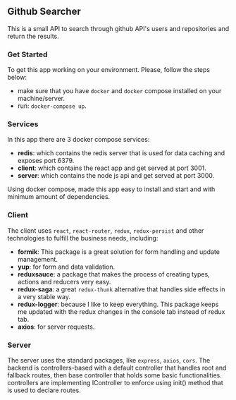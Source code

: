## Github Searcher

This is a small API to search through github API's users and repositories and return the results.

### Get Started

To get this app working on your environment. Please, follow the steps below:

- make sure that you have `docker` and `docker` compose installed on your machine/server.
- run: `docker-compose up`.

### Services

In this app there are 3 docker compose services:

- **redis**: which contains the redis server that is used for data caching and exposes port 6379.
- **client**: which contains the react app and get served at port 3001.
- **server**: which contains the node js api and get served at port 3000.

Using docker compose, made this app easy to install and start and with minimum amount of dependencies.

### Client

The client uses `react`, `react-router`, `redux`, `redux-persist` and other technologies to fulfill the business needs, including:

- **formik**: This package is a great solution for form handling and update management.
- **yup**: for form and data validation.
- **reduxsauce**: a package that makes the process of creating types, actions and reducers very easy.
- **redux-saga**: a great `redux-thunk` alternative that handles side effects in a very stable way.
- **redux-logger**: because I like to keep everything. This package keeps me updated with the redux changes in the console tab instead of redux tab.
- **axios**: for server requests.

### Server

The server uses the standard packages, like `express`, `axios`, `cors`. The backend is controllers-based with a default controller that handles root and fallback routes, then base controller that holds some basic functionalities. controllers are implementing IController to enforce using init() method that is used to declare routes.